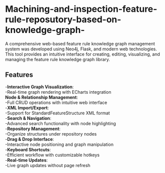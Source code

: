 # Machining-and-inspection-feature-rule-reposutory-based-on-knowledge-graph-
A comprehensive web-based feature rule knowledge graph management system was developed using Neo4j, Flask, and modern web technologies. This tool provides an intuitive interface for creating, editing, visualizing, and managing the feature rule knowledge graph library.

Features
-
-**Interactive Graph Visualization**:   
-Real-time graph rendering with ECharts integration  
**Node & Relationship Management**:   
-Full CRUD operations with intuitive web interface  
-**XML Import/Export**:   
-Support for StandardFeatureStructure XML format  
-**Search & Navigation**:   
-Advanced search functionality with node highlighting  
-**Repository Management**:  
-Organize structures under repository nodes  
-**Drag & Drop Interface**:   
-Interactive node positioning and graph manipulation  
-**Keyboard Shortcuts**:  
-Efficient workflow with customizable hotkeys  
-**Real-time Updates**:  
-Live graph updates without page refresh
